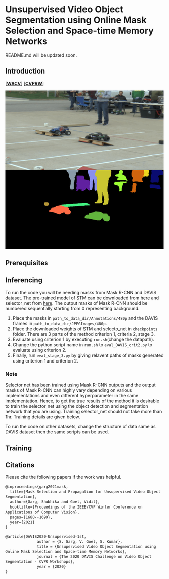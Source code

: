 # Unsupervised Video Object Segmentation using Online Mask Selection and Space-time Memory Networks


README.md will be updated soon. 

## Introduction
[[**WACV**](https://openaccess.thecvf.com/content/WACV2021/papers/Garg_Mask_Selection_and_Propagation_for_Unsupervised_Video_Object_Segmentation_WACV_2021_paper.pdf)] [[**CVPRW**](https://davischallenge.org/challenge2020/papers/DAVIS-Unsupervised-Challenge-1st-Team.pdf)]

![](final.gif)

## Prerequisites

## Inferencing
To run the code you will be needing masks from Mask R-CNN and DAVIS dataset. The pre-trained model of STM can be downloaded from [here](https://github.com/seoungwugoh/STM) and selector_net from [here](https://github.com/seoungwugoh/STM). The output masks of Mask R-CNN should be numbered sequentially starting from 0 representing background. 

1. Place the masks in `path_to_data_dir/Annotations/480p` and the DAVIS frames in `path_to_data_dir/JPEGImages/480p`. 
2. Place the downloaded weights of STM and selecto_net in `checkpoints` folder. There are 3 parts of the method criterion 1, criteria 2, stage 3. 
3. Evaluate using criterion 1 by executing `run.sh`(change the datapath).
4. Change the python script name in `run.sh` to `eval_DAVIS_crit2.py` to evaluate using criterion 2. 
5. Finally, run `eval_stage_3.py` by giving relavent paths of masks generated using criterion 1 and criterion 2. 
### Note
Selector net has been trained using Mask R-CNN outputs and the output masks of Mask R-CNN can highly vary depending on various implementations and even different hyperparameter in the same implementation. Hence, to get the true results of the method it is desirable to train the selector_net using the object detection and segmentation network that you are using. Training selector_net should not take more than 1hr. Training details are given below.

To run the code on other datasets, change the structure of data same as DAVIS dataset then the same scripts can be used.

## Training

## Citations
Please cite the following papers if the work was helpful.
```
@inproceedings{garg2021mask,
  title={Mask Selection and Propagation for Unsupervised Video Object Segmentation},
  author={Garg, Shubhika and Goel, Vidit},
  booktitle={Proceedings of the IEEE/CVF Winter Conference on Applications of Computer Vision},
  pages={1680--1690},
  year={2021}
}
```
```
@article{DAVIS2020-Unsupervised-1st,
              author = {S. Garg, V. Goel, S. Kumar},
              title = {Unsupervised Video Object Segmentation using Online Mask Selection and Space-time Memory Networks},
              journal = {The 2020 DAVIS Challenge on Video Object Segmentation - CVPR Workshops},
              year = {2020}
}
```
            


